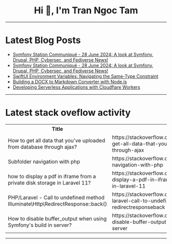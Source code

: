 <h1 align="center">Hi 👋, I'm Tran Ngoc Tam</h1>

---

# Latest Blog Posts 
<!-- BLOG-POST-LIST:START -->
- [Symfony Station Communiqué - 28 June 2024: A look at Symfony, Drupal, PHP, Cybersec, and Fediverse News!](https://dev.to/reubenwalker64/symfony-station-communique-28-june-2024-a-look-at-symfony-drupal-php-cybersec-and-fediverse-news-5dmk)
- [Symfony Station Communiqué - 28 June 2024: A look at Symfony, Drupal, PHP, Cybersec, and Fediverse News!](https://dev.to/reubenwalker64/symfony-station-communique-28-june-2024-a-look-at-symfony-drupal-php-cybersec-and-fediverse-news-2n6n)
- [SwiftUI Environment Variables: Navigating the Same-Type Constraint](https://dev.to/asafhuseyn/swiftui-environment-variables-navigating-the-same-type-constraint-3lno)
- [Building a DOCX to Markdown Converter with Node.js](https://dev.to/sacode/building-a-docx-to-markdown-converter-with-nodejs-1106)
- [Developing Serverless Applications with Cloudflare Workers](https://dev.to/kartikmehta8/developing-serverless-applications-with-cloudflare-workers-414a)
<!-- BLOG-POST-LIST:END -->

---

# Latest stack oveflow activity
<table>
  <tr><th>Title</th><th>Link</th></tr>
  <!-- STACKOVERFLOW:START --><tr><td>How to get all data that you&#39;ve uploaded from database through ajax?</td><td>https://stackoverflow.com/questions/78687379/how-to-get-all-data-that-youve-uploaded-from-database-through-ajax</td></tr><tr><td>Subfolder navigation with php</td><td>https://stackoverflow.com/questions/78687351/subfolder-navigation-with-php</td></tr><tr><td>how to display a pdf in iframe from a private disk storage in Laravel 11?</td><td>https://stackoverflow.com/questions/78687344/how-to-display-a-pdf-in-iframe-from-a-private-disk-storage-in-laravel-11</td></tr><tr><td>PHP/Laravel - Call to undefined method Illuminate\Http\RedirectResponse::back&lpar;&rpar;</td><td>https://stackoverflow.com/questions/78687341/php-laravel-call-to-undefined-method-illuminate-http-redirectresponseback</td></tr><tr><td>How to disable buffer_output when using Symfony&#39;s build in server?</td><td>https://stackoverflow.com/questions/78687153/how-to-disable-buffer-output-when-using-symfonys-build-in-server</td></tr><!-- STACKOVERFLOW:END -->
</table>

---


